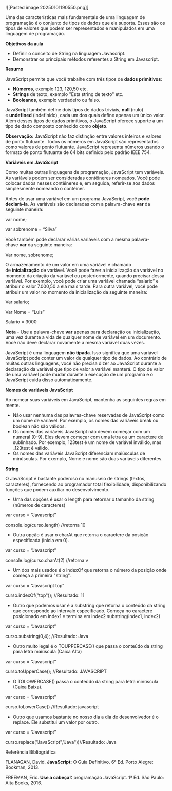 ![[Pasted image 20250101190550.png]]

Uma das características mais fundamentais de uma linguagem de programação é o conjunto de tipos de dados que ela suporta. Esses são os tipos de valores que podem ser representados e manipulados em uma linguagem de programação.

**Objetivos da aula**

- Definir o conceito de String na linguagem Javascript.
- Demonstrar os principais métodos referentes a String em Javascript.

**Resumo**

JavaScript permite que você trabalhe com três tipos de **dados primitivos**:

- **Números**, exemplo 123, 120,50 etc.
- **Strings** de texto, exemplo "Esta string de texto" etc.
- **Booleanos**, exemplo verdadeiro ou falso.

JavaScript também define dois tipos de dados triviais, **null** (nulo) e **undefined** (indefinido), cada um dos quais define apenas um único valor. Além desses tipos de dados primitivos, o JavaScript oferece suporte a um tipo de dado composto conhecido como **objeto**.

**Observação:** JavaScript não faz distinção entre valores inteiros e valores de ponto flutuante. Todos os números em JavaScript são representados como valores de ponto flutuante. JavaScript representa números usando o formato de ponto flutuante de 64 bits definido pelo padrão IEEE 754.

**Variáveis em JavaScript**

Como muitas outras linguagens de programação, JavaScript tem variáveis. As variáveis podem ser consideradas contêineres nomeados. Você pode colocar dados nesses contêineres e, em seguida, referir-se aos dados simplesmente nomeando o contêiner.

Antes de usar uma variável em um programa JavaScript, você **pode declará-la**. As variáveis são declaradas com a palavra-chave **var** da seguinte maneira:

var nome;

var sobrenome = “Silva”

Você também pode declarar várias variáveis com a mesma palavra-chave **var** da seguinte maneira:

Var nome, sobrenome;

O armazenamento de um valor em uma variável é chamado de **inicialização** de variável. Você pode fazer a inicialização da variável no momento da criação da variável ou posteriormente, quando precisar dessa variável. Por exemplo, você pode criar uma variável chamada “salario” e atribuir o valor 7.000,50 a ela mais tarde. Para outra variável, você pode atribuir um valor no momento da inicialização da seguinte maneira:

Var salario;

Var Nome = “Luis”

Salario = 3000

**Nota** - Use a palavra-chave **var** apenas para declaração ou inicialização, uma vez durante a vida de qualquer nome de variável em um documento. Você não deve declarar novamente a mesma variável duas vezes.

JavaScript é uma linguagem **não tipada**. Isso significa que uma variável JavaScript pode conter um valor de qualquer tipo de dados. Ao contrário de muitas outras linguagens, você não precisa dizer ao JavaScript durante a declaração da variável que tipo de valor a variável manterá. O tipo de valor de uma variável pode mudar durante a execução de um programa e o JavaScript cuida disso automaticamente.

**Nomes de variáveis JavaScript**

Ao nomear suas variáveis em JavaScript, mantenha as seguintes regras em mente.

- Não usar nenhuma das palavras-chave reservadas de JavaScript como um nome de variável. Por exemplo, os nomes das variáveis break ou boolean não são válidos.
- Os nomes das variáveis JavaScript não devem começar com um numeral (0-9). Eles devem começar com uma letra ou um caractere de sublinhado. Por exemplo, 123test é um nome de variável inválido, mas _123test é válido.
- Os nomes das variáveis JavaScript diferenciam maiúsculas de minúsculas. Por exemplo, Nome e nome são duas variáveis diferentes.

**String**

O JavaScript é bastante poderoso no manuseio de strings (textos, caracteres), fornecendo ao programador total flexibilidade, disponibilizando funções que podem auxiliar no desenvolvimento.

- Uma das opções é usar o length para retornar o tamanho da string (números de caracteres)

var curso = “Javascript”

console.log(curso.length) //retorna 10

- Outra opção é usar o charAt que retorna o caractere da posição especificada (inicia em 0).

var curso = “Javascript”

console.log(curso.charAt(2) //retorna v

- Um dos mais usados é o indexOf que retorna o número da posição onde começa a primeira "string".

var curso = “Javascript top”

curso.indexOf("top")); //Resultado: 11

- Outro que podemos usar é a substring que retorna o conteúdo da string que corresponde ao intervalo especificado. Começa no caractere posicionado em index1 e termina em index2 substring(index1, index2)

var curso = “Javascript”

curso.substring(0,4); //Resultado: Java

- Outro muito legal é o TOUPPERCASE() que passa o conteúdo da string para letra maiúscula (Caixa Alta)

var curso = “Javascript”

curso.toUpperCase(); //Resultado: JAVASCRIPT

- O TOLOWERCASE() passa o conteúdo da string para letra minúscula (Caixa Baixa).

var curso = “Javascript”

curso.toLowerCase() //Resultado: javascript

- Outro que usamos bastante no nosso dia a dia de desenvolvedor é o replace. Ele substitui um valor por outro.

var curso = “Javascript”

curso.replace("JavaScript","Java"))//Resultado: Java

Referência Bibliográfica

FLANAGAN, David. **JavaScript:** O Guia Definitivo. 6ª Ed. Porto Alegre: Bookman, 2013.

FREEMAN, Eric. **Use a cabeça!:** programação JavaScript. 1ª Ed. São Paulo: Alta Books, 2016.